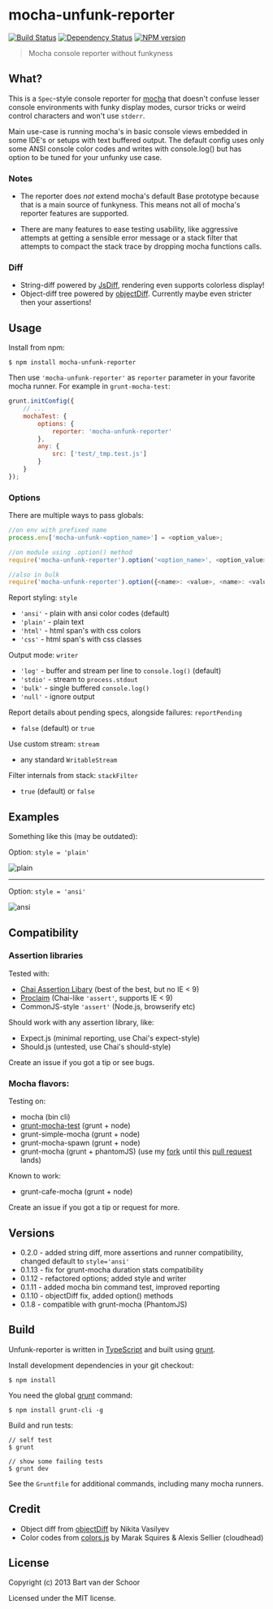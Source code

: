 # mocha-unfunk-reporter
[![Build Status](https://secure.travis-ci.org/Bartvds/mocha-unfunk-reporter.png?branch=master)](http://travis-ci.org/Bartvds/mocha-unfunk-reporter) [![Dependency Status](https://gemnasium.com/Bartvds/mocha-unfunk-reporter.png)](https://gemnasium.com/Bartvds/mocha-unfunk-reporter) [![NPM version](https://badge.fury.io/js/mocha-unfunk-reporter.png)](http://badge.fury.io/js/mocha-unfunk-reporter)

> Mocha console reporter without funkyness

## What?

This is a `Spec`-style console reporter for [mocha](http://visionmedia.github.io/mocha/) that doesn't confuse lesser console environments with funky display modes, cursor tricks or weird control characters and won't use `stderr`.

Main use-case is running mocha's in basic console views embedded in some IDE's or setups with text buffered output. The default config uses only some ANSI console color codes and writes with console.log() but has option to be tuned for your unfunky use case.

### Notes
* The reporter does *not* extend mocha's default Base prototype because that is a main source of funkyness. This means not all of mocha's reporter features are supported.

* There are many features to ease testing usability, like aggressive attempts at getting a sensible error message or a stack filter that attempts to compact the stack trace by dropping mocha functions calls.

### Diff

* String-diff powered by [JsDiff](https://github.com/kpdecker/jsdiff), rendering even supports colorless display! 
* Object-diff tree powered by [objectDiff](https://github.com/NV/objectDiff.js). Currently maybe even stricter then your assertions!

## Usage
Install from npm:

````
$ npm install mocha-unfunk-reporter
```` 

Then use `'mocha-unfunk-reporter'` as `reporter` parameter in your favorite mocha runner. For example in `grunt-mocha-test`:

````js
grunt.initConfig({
	// ...
	mochaTest: {
		options: {
			reporter: 'mocha-unfunk-reporter'
		},
		any: {
			src: ['test/_tmp.test.js']
		}
	}
});
````

### Options

There are multiple ways to pass globals:

````js
//on env with prefixed name
process.env['mocha-unfunk-<option_name>'] = <option_value>;

//on module using .option() method
require('mocha-unfunk-reporter').option('<option_name>', <option_value>);

//also in bulk
require('mocha-unfunk-reporter').option({<name>: <value>, <name>: <value>});
````

Report styling: `style`

* `'ansi'` - plain with ansi color codes (default)
* `'plain'` - plain text
* `'html'` - html span's with css colors
* `'css'` - html span's with css classes

Output mode: `writer` 

* `'log'` - buffer and stream per line to `console.log()` (default)
* `'stdio'` - stream to `process.stdout`
* `'bulk'` - single buffered `console.log()`
* `'null'` - ignore output

Report details about pending specs, alongside failures: `reportPending`

* `false` (default) or `true`

Use custom stream: `stream` 

* any standard `WritableStream`

Filter internals from stack: `stackFilter` 

* `true` (default) or `false`

## Examples

Something like this (may be outdated):

Option: `style = 'plain'`

![plain](https://raw.github.com/Bartvds/mocha-unfunk-reporter/master/media/example_output_default.png)

-----

Option: `style = 'ansi'`

![ansi](https://raw.github.com/Bartvds/mocha-unfunk-reporter/master/media/example_output_color.png)


## Compatibility

### Assertion libraries

Tested with:

* [Chai Assertion Libary](http://chaijs.com) (best of the best, but no IE < 9)
* [Proclaim](https://github.com/Bartvds/proclaim) (Chai-like `'assert'`, supports IE < 9)
* CommonJS-style `'assert'` (Node.js, browserify etc)

Should work with any assertion library, like:

* Expect.js (minimal reporting, use Chai's expect-style)
* Should.js (untested, use Chai's should-style)

Create an issue if you got a tip or see bugs.

### Mocha flavors:

Testing on:

* mocha (bin cli)
* [grunt-mocha-test](https://github.com/pghalliday/grunt-mocha-test) (grunt + node)
* grunt-simple-mocha (grunt + node)
* grunt-mocha-spawn (grunt + node)
* grunt-mocha (grunt + phantomJS) (use my [fork](https://github.com/Bartvds/grunt-mocha) until this [pull request](https://github.com/kmiyashiro/grunt-mocha/pull/74) lands)

Known to work:

* grunt-cafe-mocha (grunt + node)

Create an issue if you got a tip or request for more.

## Versions

* 0.2.0 - added string diff, more assertions and runner compatibility, changed default to `style='ansi'`
* 0.1.13 - fix for grunt-mocha duration stats compatibility
* 0.1.12 - refactored options; added style and writer
* 0.1.11 - added mocha bin command test, improved reporting
* 0.1.10 - objectDiff fix, added option() methods
* 0.1.8 - compatible with grunt-mocha (PhantomJS)

## Build

Unfunk-reporter is written in [TypeScript](http://typescript.com) and built using [grunt](http://gruntjs.com).

Install development dependencies in your git checkout:
````
$ npm install
````

You need the global [grunt](http://gruntjs.com) command:
````
$ npm install grunt-cli -g
````

Build and run tests:
````
// self test
$ grunt

// show some failing tests
$ grunt dev
````

See the `Gruntfile` for additional commands, including many mocha runners.

## Credit

* Object diff from [objectDiff](https://github.com/NV/objectDiff.js) by Nikita Vasilyev
* Color codes from [colors.js](https://github.com/marak/colors.js/) by Marak Squires & Alexis Sellier (cloudhead)

## License

Copyright (c) 2013 Bart van der Schoor

Licensed under the MIT license.